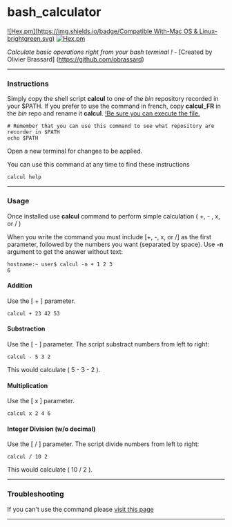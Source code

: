 # bash_calculator
[![Hex.pm](https://img.shields.io/badge/Compatible With-Mac OS & Linux-brightgreen.svg)]()
[![Hex.pm](https://img.shields.io/badge/Version-1.0.0-blue.svg)]()

_Calculate basic operations right from your bash terminal !_ - [Created by Olivier Brassard]
(https://github.com/obrassard)
___
### Instructions

Simply copy the shell script **calcul** to one of the *bin* repository recorded in your $PATH. If you prefer to use the command in french, copy **calcul_FR** in the *bin* repo and rename it **calcul**. [!Be sure you can execute the file.](https://github.com/obrassard/bash_calculator/wiki/Troubleshooting)
```shell
# Remember that you can use this command to see what repository are recorder in $PATH
echo $PATH
```
Open a new terminal for changes to be applied.

You can use this command at any time to find these instructions
```shell
calcul help
```
___
### Usage
Once installed use **calcul** command to perform simple calculation ( +, - , x, or / )

When you write the command you must include [+, -, x, or /] as the first parameter, followed by the numbers you want (separated by space). 
Use **-n** argument to get the answer without text:
```shell
hostname:~ user$ calcul -n + 1 2 3
6
```
#### Addition
Use the [ + ] parameter. 
```shell
calcul + 23 42 53
```
#### Substraction
Use the [ - ] parameter. 
The script substract numbers from left to right:
```shell
calcul - 5 3 2
```
This would calculate ( 5 - 3 - 2 ).
#### Multiplication
Use the [ x ] parameter. 
```shell
calcul x 2 4 6
```
#### Integer Division (w/o decimal)
Use the [ / ] parameter. 
The script divide numbers from left to right:
```shell
calcul / 10 2
```
This would calculate ( 10 / 2 ).

___
### Troubleshooting

If you can't use the command please [visit this page](https://github.com/obrassard/bash_calculator/wiki/Troubleshooting)
___
